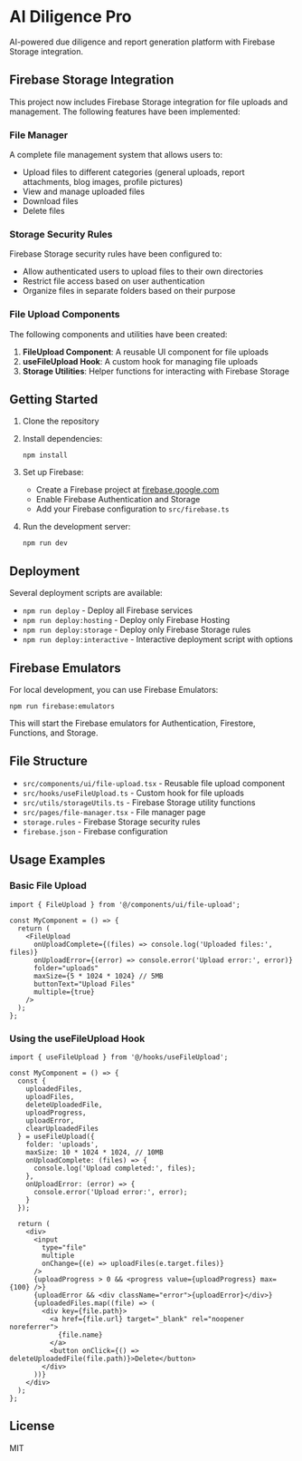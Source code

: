 # AI Diligence Pro

AI-powered due diligence and report generation platform with Firebase Storage integration.

## Firebase Storage Integration

This project now includes Firebase Storage integration for file uploads and management. The following features have been implemented:

### File Manager

A complete file management system that allows users to:
- Upload files to different categories (general uploads, report attachments, blog images, profile pictures)
- View and manage uploaded files
- Download files
- Delete files

### Storage Security Rules

Firebase Storage security rules have been configured to:
- Allow authenticated users to upload files to their own directories
- Restrict file access based on user authentication
- Organize files in separate folders based on their purpose

### File Upload Components

The following components and utilities have been created:

1. **FileUpload Component**: A reusable UI component for file uploads
2. **useFileUpload Hook**: A custom hook for managing file uploads
3. **Storage Utilities**: Helper functions for interacting with Firebase Storage

## Getting Started

1. Clone the repository
2. Install dependencies:
   ```
   npm install
   ```
3. Set up Firebase:
   - Create a Firebase project at [firebase.google.com](https://firebase.google.com)
   - Enable Firebase Authentication and Storage
   - Add your Firebase configuration to `src/firebase.ts`

4. Run the development server:
   ```
   npm run dev
   ```

## Deployment

Several deployment scripts are available:

- `npm run deploy` - Deploy all Firebase services
- `npm run deploy:hosting` - Deploy only Firebase Hosting
- `npm run deploy:storage` - Deploy only Firebase Storage rules
- `npm run deploy:interactive` - Interactive deployment script with options

## Firebase Emulators

For local development, you can use Firebase Emulators:

```
npm run firebase:emulators
```

This will start the Firebase emulators for Authentication, Firestore, Functions, and Storage.

## File Structure

- `src/components/ui/file-upload.tsx` - Reusable file upload component
- `src/hooks/useFileUpload.ts` - Custom hook for file uploads
- `src/utils/storageUtils.ts` - Firebase Storage utility functions
- `src/pages/file-manager.tsx` - File manager page
- `storage.rules` - Firebase Storage security rules
- `firebase.json` - Firebase configuration

## Usage Examples

### Basic File Upload

```tsx
import { FileUpload } from '@/components/ui/file-upload';

const MyComponent = () => {
  return (
    <FileUpload
      onUploadComplete={(files) => console.log('Uploaded files:', files)}
      onUploadError={(error) => console.error('Upload error:', error)}
      folder="uploads"
      maxSize={5 * 1024 * 1024} // 5MB
      buttonText="Upload Files"
      multiple={true}
    />
  );
};
```

### Using the useFileUpload Hook

```tsx
import { useFileUpload } from '@/hooks/useFileUpload';

const MyComponent = () => {
  const { 
    uploadedFiles, 
    uploadFiles, 
    deleteUploadedFile, 
    uploadProgress, 
    uploadError, 
    clearUploadedFiles 
  } = useFileUpload({
    folder: 'uploads',
    maxSize: 10 * 1024 * 1024, // 10MB
    onUploadComplete: (files) => {
      console.log('Upload completed:', files);
    },
    onUploadError: (error) => {
      console.error('Upload error:', error);
    }
  });

  return (
    <div>
      <input 
        type="file" 
        multiple 
        onChange={(e) => uploadFiles(e.target.files)} 
      />
      {uploadProgress > 0 && <progress value={uploadProgress} max={100} />}
      {uploadError && <div className="error">{uploadError}</div>}
      {uploadedFiles.map((file) => (
        <div key={file.path}>
          <a href={file.url} target="_blank" rel="noopener noreferrer">
            {file.name}
          </a>
          <button onClick={() => deleteUploadedFile(file.path)}>Delete</button>
        </div>
      ))}
    </div>
  );
};
```

## License

MIT
